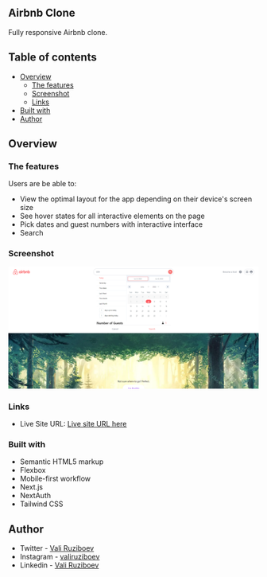 ## Airbnb Clone

Fully responsive Airbnb clone.

## Table of contents
- [Overview](#overview)
  - [The features](#the-features)
  - [Screenshot](#screenshot)
  - [Links](#links)
- [Built with](#built-with)
- [Author](#author)

## Overview

### The features

Users are be able to:

- View the optimal layout for the app depending on their device's screen size
- See hover states for all interactive elements on the page
- Pick dates and guest numbers with interactive interface
- Search


### Screenshot

![](./screenshot.png)

### Links

- Live Site URL: [Live site URL here](https://airbnb-vali-ruziboev.vercel.app/)

### Built with

- Semantic HTML5 markup
- Flexbox
- Mobile-first workflow
- Next.js
- NextAuth
- Tailwind CSS

## Author

- Twitter - [Vali Ruziboev](https://twitter.com/Vali_Ruziboev)
- Instagram - [valiruziboev](https://www.instagram.com/vali_ruziboev/)
- Linkedin - [Vali Ruziboev](https://www.linkedin.com/in/vali-ruziboev/)